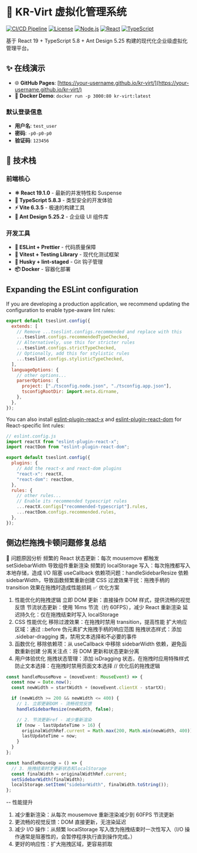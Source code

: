 # 🚀 KR-Virt 虚拟化管理系统

[![CI/CD Pipeline](https://github.com/your-username/kr-virt/workflows/🚀%20KR-Virt%20CI/CD%20Pipeline/badge.svg)](https://github.com/your-username/kr-virt/actions)
[![License](https://img.shields.io/badge/license-MIT-blue.svg)](LICENSE)
[![Node.js](https://img.shields.io/badge/node-%3E%3D18.0.0-brightgreen.svg)](https://nodejs.org/)
[![React](https://img.shields.io/badge/react-19.1.0-blue.svg)](https://reactjs.org/)
[![TypeScript](https://img.shields.io/badge/typescript-5.8.3-blue.svg)](https://www.typescriptlang.org/)

基于 React 19 + TypeScript 5.8 + Ant Design 5.25 构建的现代化企业级虚拟化管理平台。

## ✨ 在线演示

- 🌐 **GitHub Pages**: [https://your-username.github.io/kr-virt/](https://your-username.github.io/kr-virt/)
- 🐳 **Docker Demo**: `docker run -p 3000:80 kr-virt:latest`

### 默认登录信息
- **用户名**: `test_user`
- **密码**: `-p0-p0-p0`
- **验证码**: `123456`

## 🚀 技术栈

### 前端核心
- **⚛️ React 19.1.0** - 最新的并发特性和 Suspense
- **📘 TypeScript 5.8.3** - 类型安全的开发体验
- **⚡ Vite 6.3.5** - 极速的构建工具
- **🎨 Ant Design 5.25.2** - 企业级 UI 组件库

### 开发工具
- **🔧 ESLint + Prettier** - 代码质量保障
- **🧪 Vitest + Testing Library** - 现代化测试框架
- **🐺 Husky + lint-staged** - Git 钩子管理
- **📦 Docker** - 容器化部署

## Expanding the ESLint configuration

If you are developing a production application, we recommend updating the configuration to enable type-aware lint rules:

```js
export default tseslint.config({
  extends: [
    // Remove ...tseslint.configs.recommended and replace with this
    ...tseslint.configs.recommendedTypeChecked,
    // Alternatively, use this for stricter rules
    ...tseslint.configs.strictTypeChecked,
    // Optionally, add this for stylistic rules
    ...tseslint.configs.stylisticTypeChecked,
  ],
  languageOptions: {
    // other options...
    parserOptions: {
      project: ["./tsconfig.node.json", "./tsconfig.app.json"],
      tsconfigRootDir: import.meta.dirname,
    },
  },
});
```

You can also install [eslint-plugin-react-x](https://github.com/Rel1cx/eslint-react/tree/main/packages/plugins/eslint-plugin-react-x) and [eslint-plugin-react-dom](https://github.com/Rel1cx/eslint-react/tree/main/packages/plugins/eslint-plugin-react-dom) for React-specific lint rules:

```js
// eslint.config.js
import reactX from "eslint-plugin-react-x";
import reactDom from "eslint-plugin-react-dom";

export default tseslint.config({
  plugins: {
    // Add the react-x and react-dom plugins
    "react-x": reactX,
    "react-dom": reactDom,
  },
  rules: {
    // other rules...
    // Enable its recommended typescript rules
    ...reactX.configs["recommended-typescript"].rules,
    ...reactDom.configs.recommended.rules,
  },
});
```

## 侧边栏拖拽卡顿问题修复总结

🐛 问题原因分析
频繁的 React 状态更新：每次 mousemove 都触发 setSidebarWidth 导致组件重新渲染
频繁的 localStorage 写入：每次拖拽都写入本地存储，造成 I/O 阻塞
useCallback 依赖项问题：handleSidebarResize 依赖 sidebarWidth，导致函数频繁重新创建
CSS 过渡效果干扰：拖拽手柄的 transition 效果在拖拽时造成性能损耗
✅ 优化方案

1. 性能优化的拖拽逻辑
   立即 DOM 更新：直接操作 DOM 样式，提供流畅的视觉反馈
   节流状态更新：使用 16ms 节流（约 60FPS），减少 React 重新渲染
   延迟持久化：仅在拖拽结束时写入 localStorage
2. CSS 性能优化
   移除过渡效果：在拖拽时禁用 transition，提高性能
   扩大响应区域：通过 ::before 伪元素扩大拖拽手柄的响应范围
   拖拽状态样式：添加 .sidebar-dragging 类，禁用文本选择和不必要的事件
3. 函数优化
   移除依赖项：从 useCallback 中移除 sidebarWidth 依赖，避免函数重新创建
   分离关注点：将 DOM 更新和状态更新分离
4. 用户体验优化
   拖拽状态管理：添加 isDragging 状态，在拖拽时应用特殊样式
   防止文本选择：在拖拽时禁用页面文本选择
   // 优化后的拖拽逻辑

```Typescript
const handleMouseMove = (moveEvent: MouseEvent) => {
  const now = Date.now();
  const newWidth = startWidth + (moveEvent.clientX - startX);

  if (newWidth >= 200 && newWidth <= 400) {
    // 1. 立即更新DOM - 流畅视觉反馈
    handleSidebarResize(newWidth, false);

    // 2. 节流更新ref - 减少重新渲染
    if (now - lastUpdateTime > 16) {
      originalWidthRef.current = Math.max(200, Math.min(newWidth, 400));
      lastUpdateTime = now;
    }
  }
};

const handleMouseUp = () => {
  // 3. 拖拽结束时才更新状态和localStorage
  const finalWidth = originalWidthRef.current;
  setSidebarWidth(finalWidth);
  localStorage.setItem("sidebarWidth", finalWidth.toString());
};
```

-- 性能提升

1. 减少重新渲染：从每次 mousemove 重新渲染减少到 60FPS 节流更新
2. 更流畅的视觉反馈：DOM 直接更新，无渲染延迟
3. 减少 I/O 操作：从频繁 localStorage 写入改为拖拽结束时一次性写入（I/O 操作通常是阻塞性的，会暂停程序执行直到操作完成。）
4. 更好的响应性：扩大拖拽区域，更容易抓取
